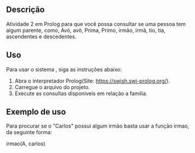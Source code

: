 ## Descrição

Atividade 2 em Prolog para que você possa consultar se uma pessoa tem algum parente, como, Avó, avô, Prima, Primo, irmão, irmã, tio, tia, ascendentes e descedentes.

## Uso

Para usar o sistema , siga as instruções abaixo:

1. Abra o interpretador Prolog(Site: https://swish.swi-prolog.org/).
2. Carregue o arquivo do projeto.
3. Execute as consultas disponiveis em relação a familia.

## Exemplo de uso

Para procurar se o "Carlos" possui algum irmão basta usar a função irmao, da seguinte forma:

irmao(A, carlos)

